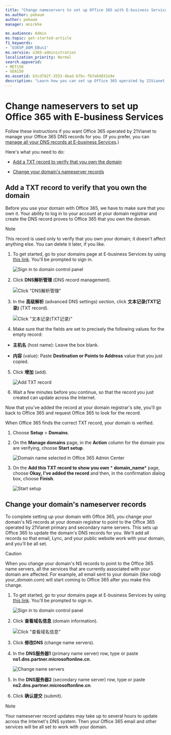 ```yaml
---
title: "Change nameservers to set up Office 365 with E-business Services"
ms.author: pebaum
author: pebaum
manager: mnirkhe

ms.audience: Admin
ms.topic: get-started-article
f1_keywords:
- 'O365P_DOM_EBus1'
ms.service: o365-administration
localization_priority: Normal
search.appverid:
- MET150
- GEA150
ms.assetid: b3cd782f-3553-4bad-b7bc-fb7e64832e9e
description: "Learn how you can set up Office 365 operated by 21Vianet to manage your DNS records, when E-business Services is the DNS hosting provider."
---
```


# Change nameservers to set up Office 365 with E-business Services

Follow these instructions if you want Office 365 operated by 21Vianet to manage your Office 365 DNS records for you. (If you prefer, you can [manage all your DNS records at E-business Services](create-dns-records-at-e-business-services.md).)
  
Here's what you need to do:
  
- [Add a TXT record to verify that you own the domain](change-nameservers-at-e-business-services.md#BKMK_add_a_record)
    
- [Change your domain's nameserver records](change-nameservers-at-e-business-services.md#BKMK_change_your_domain_s_1)
    
## Add a TXT record to verify that you own the domain
<a name="BKMK_add_a_record"> </a>

Before you use your domain with Office 365, we have to make sure that you own it. Your ability to log in to your account at your domain registrar and create the DNS record proves to Office 365 that you own the domain.
  
> [!NOTE]
> This record is used only to verify that you own your domain; it doesn't affect anything else. You can delete it later, if you like. 
  
1. To get started, go to your domains page at E-business Services by using [this link](https://www.eb.com.cn/login?oauth_callback=https://www.eb.com.cn/user). You'll be prompted to sign in.
    
    ![Sign in to domain control panel](../media/1095c6f1-a37f-40b7-bedb-674f3378cd57.png)
  
2. Click **DNS解析管理** (DNS record management). 
    
    ![Click "DNS解析管理"](../media/2e7f43fc-12bc-48e8-80eb-3d6524ab3251.png)
  
3. In the **高级解析** (advanced DNS settings) section, click **文本记录(TXT记录)** (TXT record). 
    
    ![Click "文本记录(TXT记录)"](../media/5a473b8a-7b49-46d3-b8e6-b67b34364244.png)
  
4. Make sure that the fields are set to precisely the following values for the empty record:
    
  - **主机名** (host name): Leave the box blank. 
    
  - **内容** (value): Paste **Destination or Points to Address** value that you just copied. 
    
5. Click **增加** (add). 
    
    ![Add TXT record](../media/2570ded3-e7e4-4456-b425-a31d859fbe14.png)
  
6. Wait a few minutes before you continue, so that the record you just created can update across the Internet.
    
Now that you've added the record at your domain registrar's site, you'll go back to Office 365 and request Office 365 to look for the record.
  
When Office 365 finds the correct TXT record, your domain is verified.
  
1. Choose **Setup** \> **Domains**.
    
2. On the **Manage domains** page, in the **Action** column for the domain you are verifying, choose **Start setup**.
    
    ![Domain name selected in Office 365 Admin Center](../media/c61204f1-a025-448b-a2a1-c4d7abee7a06.png)
  
3. On the **Add this TXT record to show you own** * **domain_name*** page, choose **Okay, I've added the record** and then, in the confirmation dialog box, choose **Finish**.
    
    ![Start setup](../media/5f6578af-ae32-49e8-b283-ec2d080420da.png)
  
## Change your domain's nameserver records
<a name="BKMK_change_your_domain_s_1"> </a>

To complete setting up your domain with Office 365, you change your domain's NS records at your domain registrar to point to the Office 365 operated by 21Vianet primary and secondary name servers. This sets up Office 365 to update the domain's DNS records for you. We'll add all records so that email, Lync, and your public website work with your domain, and you'll be all set.
  
> [!CAUTION]
> When you change your domain's NS records to point to the Office 365 name servers, all the services that are currently associated with your domain are affected. For example, all email sent to your domain (like rob@ *your_domain*.com) will start coming to Office 365 after you make this change. 
  
1. To get started, go to your domains page at E-business Services by using [this link](https://www.eb.com.cn/login?oauth_callback=https://www.eb.com.cn/user). You'll be prompted to sign in.
    
    ![Sign in to domain control panel](../media/1095c6f1-a37f-40b7-bedb-674f3378cd57.png)
  
2. Click **查看域名信息** (domain information). 
    
    ![Click "查看域名信息"](../media/76d16520-d1ef-4278-a7b0-c0684ba7b6d8.png)
  
3. Click **修改DNS** (change name servers). 
    
4. In the **DNS服务器1** (primary name server) row, type or paste **ns1.dns.partner.microsoftonline.cn**. 
    
    ![Change name servers](../media/3724473b-87b0-4e4f-af76-96646957951c.png)
  
5. In the **DNS服务器2** (secondary name server) row, type or paste **ns2.dns.partner.microsoftonline.cn**. 
    
6. Click **确认提交** (submit). 
    
> [!NOTE]
> Your nameserver record updates may take up to several hours to update across the Internet's DNS system. Then your Office 365 email and other services will be all set to work with your domain. 
  

